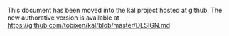 This document has been moved into the kal project hosted at github.  The new authorative version is available at https://github.com/tobixen/kal/blob/master/DESIGN.md

